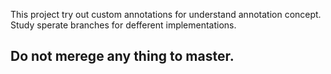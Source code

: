 This project try out custom annotations for understand annotation concept.
Study sperate branches for defferent implementations.
## Do not merege any thing to master.